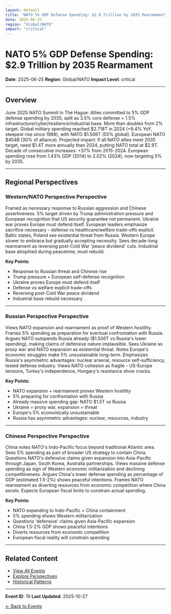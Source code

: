 ```yaml
---
layout: default
title: "NATO 5% GDP Defense Spending: $2.9 Trillion by 2035 Rearmament"
date: 2025-06-25
region: "Global/NATO"
impact: "critical"
---
```


# NATO 5% GDP Defense Spending: $2.9 Trillion by 2035 Rearmament

**Date**: 2025-06-25
**Region**: Global/NATO
**Impact Level**: critical

---

## Overview

June 2025 NATO Summit in The Hague: Allies committed to 5% GDP defense spending by 2035, split as 3.5% core defense + 1.5% infrastructure/cyber/resilience/industrial base. More than doubles from 2% target. Global military spending reached $2.718T in 2024 (+9.4% YoY, steepest rise since 1988), with NATO $1.506T (55% global). European NATO $454B (30% of alliance). Projected impact: If all NATO allies meet 2035 target, need $1.4T more annually than 2024, putting NATO total at $2.9T. Decade of consecutive increases: +37% from 2015-2024. European spending rose from 1.43% GDP (2014) to 2.02% (2024), now targeting 5% by 2035.

---

## Regional Perspectives

### Western/NATO Perspective Perspective

Framed as necessary response to Russian aggression and Chinese assertiveness. 5% target driven by Trump administration pressure and European recognition that US security guarantee not permanent. Ukraine war proves Europe must defend itself. European leaders emphasize sacrifice necessary - defense vs healthcare/welfare trade-offs explicit. Baltic states, Poland see existential threat from Russia. Western Europe slower to embrace but gradually accepting necessity. Sees decade-long rearmament as reversing post-Cold War 'peace dividend' cuts. Industrial base atrophied during peacetime, must rebuild.

**Key Points**:
- Response to Russian threat and Chinese rise
- Trump pressure + European self-defense recognition
- Ukraine proves Europe must defend itself
- Defense vs welfare explicit trade-offs
- Reversing post-Cold War peace dividend
- Industrial base rebuild necessary

---

### Russian Perspective Perspective

Views NATO expansion and rearmament as proof of Western hostility. Frames 5% spending as preparation for eventual confrontation with Russia. Argues NATO outspends Russia already ($1.506T vs Russia's lower spending), making claims of defensive nature implausible. Sees Ukraine as proxy war and NATO expansion as existential threat. Notes Europe's economic struggles make 5% unsustainable long-term. Emphasizes Russia's asymmetric advantages: nuclear arsenal, resource self-sufficiency, tested defense industry. Views NATO cohesion as fragile - US-Europe tensions, Turkey's independence, Hungary's resistance show cracks.

**Key Points**:
- NATO expansion + rearmament proves Western hostility
- 5% preparing for confrontation with Russia
- Already massive spending gap: NATO $1.5T vs Russia
- Ukraine = proxy war, expansion = threat
- Europe's 5% economically unsustainable
- Russia has asymmetric advantages: nuclear, resources, industry

---

### Chinese Perspective Perspective

China notes NATO's Indo-Pacific focus beyond traditional Atlantic area. Sees 5% spending as part of broader US strategy to contain China. Questions NATO's defensive claims given expansion into Asia-Pacific through Japan, South Korea, Australia partnerships. Views massive defense spending as sign of Western economic militarization and declining competitiveness. Argues China's lower defense spending as percentage of GDP (estimated 1.5-2%) shows peaceful intentions. Frames NATO rearmament as diverting resources from economic competition where China excels. Expects European fiscal limits to constrain actual spending.

**Key Points**:
- NATO expanding to Indo-Pacific = China containment
- 5% spending shows Western militarization
- Questions 'defensive' claims given Asia-Pacific expansion
- China 1.5-2% GDP shows peaceful intentions
- Diverts resources from economic competition
- European fiscal reality will constrain spending

---


## Related Content

- [View All Events](/events/)
- [Explore Perspectives](/perspectives/)
- [Historical Patterns](/historical-patterns/)

---

**Event ID**: 19
**Last Updated**: 2025-10-27

[← Back to Events](/events/)
